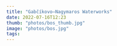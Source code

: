 ```yaml
---
title: "Gabčíkovo–Nagymaros Waterworks"
date: 2022-07-16T12:23
thumb: "photos/bos_thumb.jpg"
image: "photos/bos.jpg"
tags:
---
```

